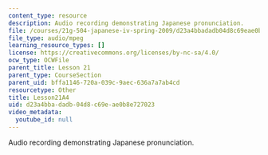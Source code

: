 ```yaml
---
content_type: resource
description: Audio recording demonstrating Japanese pronunciation.
file: /courses/21g-504-japanese-iv-spring-2009/d23a4bbadadb04d8c69eae0b8e727023_Lesson21A4.mp3
file_type: audio/mpeg
learning_resource_types: []
license: https://creativecommons.org/licenses/by-nc-sa/4.0/
ocw_type: OCWFile
parent_title: Lesson 21
parent_type: CourseSection
parent_uid: bffa1146-720a-039c-9aec-636a7a7ab4cd
resourcetype: Other
title: Lesson21A4
uid: d23a4bba-dadb-04d8-c69e-ae0b8e727023
video_metadata:
  youtube_id: null
---
```

Audio recording demonstrating Japanese pronunciation.